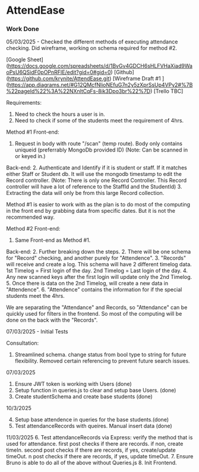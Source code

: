 # AttendEase

### Work Done

05/03/2025 - Checked the different methods of executing attendance checking. Did wireframe, working on schema required for method #2.

[Google Sheet] (https://docs.google.com/spreadsheets/d/1BvGv4GDCH6sHLFVHaXiad9WaoPsU6QSidF0pOPnRFIE/edit?gid=0#gid=0)
[Github] (https://github.com/krynite/AttendEase.git)
[Wireframe Draft #1 ] (https://app.diagrams.net/#G12QMcfNlioNEfuG7n2y5zXprSsUp4VPy2#%7B%22pageId%22%3A%22NXnltCqFs-8ik3Dpo3br%22%7D)
[Trello TBC]

Requirements:

1. Need to check the hours a user is in.
2. Need to check if some of the students meet the requirement of 4hrs.

Method #1
Front-end:

1. Request in body with route "/scan" (temp route). Body only contains uniqueid (preferrably MongoDb provided ID)
   (Note: Can be scanned in or keyed in.)

Back-end: 2. Authenticate and Identify if it is student or staff. If it matches either Staff or Student db. It will use the mongodb timestamp to edit the Record controller.
(Note: There is only one Record Controller. This Record controller will have a lot of reference to the StaffId and the StudentId) 3. Extracting the data will only be from this large Record collection.

Method #1 is easier to work with as the plan is to do most of the computing in the front end by grabbing data from specific dates. But it is not the recommended way.

Method #2
Front-end:

1. Same Front-end as Method #1.

Back-end: 2. Further breaking down the steps. 2. There will be one schema for "Record" checking, and another purely for "Attendence". 3. "Records" will receive and create a log. This schema will have 2 different timelog data. 1st Timelog = First login of the day. 2nd Timelog = Last login of the day. 4. Any new scanned keys after the first login will update only the 2nd Timelog. 5. Once there is data on the 2nd Timelog, will create a new data in "Attendence". 6. "Attendence" contains the information for if the special students meet the 4hrs.

We are separating the "Attendance" and Records, so "Attendance" can be quickly used for filters in the frontend. So most of the computing will be done on the back with the "Records".

07/03/2025 - Initial Tests

Consultation:

1. Streamlined schema. change status from bool type to string for future flexibility. Removed certain referencing to prevent future search issues.

07/03/2025

1. Ensure JWT token is working with Users (done)
2. Setup function in queries.js to clear and setup base Users. (done)
3. Create studentSchema and create base students (done)

10/3/2025

4. Setup base attendence in queries for the base students.(done)
5. Test attendanceRecords with queires. Manual insert data (done)

11/03/2025 6. Test attendanceRecords via Express: verify the method that is used for attendance.
first post checks if there are records. if non, create timeIn.
second post checks if there are records, if yes, create/update timeOut.
n post checks if there are records, if yes, update timeOut. 7. Ensure Bruno is able to do all of the above without Queries.js 8. Init Frontend.
